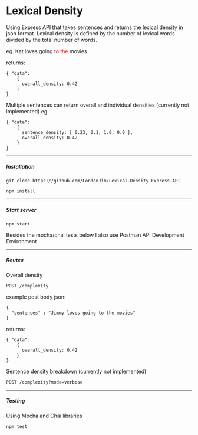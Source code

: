 # Lexical Density

Using Express API that takes sentences and returns the lexical density in json format. Lexical density is defined by the number of lexical words divided by the total number of words.

eg. Kat loves going <span style="color:red">to the</span> movies

returns:

```
{ "data":
    {
      overall_density: 0.42
    }
}
```

Multiple sentences can return overall and individual densities (currently not implemented) eg.

```
{ "data":
    {
      sentence_density: [ 0.23, 0.1, 1.0, 0.0 ],
      overall_density: 0.42
    }
}
```

---

##### Installation

`git clone https://github.com/LondonJim/Lexical-Density-Express-API`

`npm install`

---

##### Start server

`npm start`


Besides the mocha/chai tests below I also use Postman API Development Environment

---

##### Routes

Overall density
```
POST /complexity
```
example post body json:
```
{
  "sentences" : "Jimmy loves going to the movies"
}
```
returns:
```
{ "data":
    {
      overall_density: 0.42
    }
}
```

Sentence density breakdown (currently not implemented)
```
POST /complexity?mode=verbose
```

---

##### Testing

Using Mocha and Chai libraries

`npm test`
